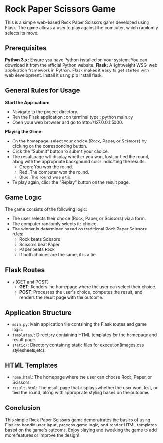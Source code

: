 # **Rock Paper Scissors Game**

This is a simple web-based Rock Paper Scissors game developed using Flask. The game allows a user to play against the computer, which randomly selects its move.

## Prerequisites

**Python 3.x:** Ensure you have Python installed on your system. You can download it from the official Python website.
**Flask:** A lightweight WSGI web application framework in Python. Flask makes it easy to get started with web development. Install it using pip install flask.

## General Rules for Usage

**Start the Application:**
- Navigate to the project directory.
- Run the Flask application :
                on terminal type : python main.py
- Open your web browser and go to http://127.0.0.1:5000.

**Playing the Game:**

- On the homepage, select your choice (Rock, Paper, or Scissors) by clicking on the corresponding button.
- Click the "Submit" button to submit your choice.
- The result page will display whether you won, lost, or tied the round, along with the appropriate background color indicating the results:
    - Green: You won the round.
    - Red: The computer won the round.
    - Blue: The round was a tie.
- To play again, click the "Replay" button on the result page.

## Game Logic

The game consists of the following logic:

- The user selects their choice (Rock, Paper, or Scissors) via a form.
- The computer randomly selects its choice.
- The winner is determined based on traditional Rock Paper Scissors rules:
  - Rock beats Scissors
  - Scissors beat Paper
  - Paper beats Rock
  - If both choices are the same, it is a tie.

## Flask Routes

- **`/`** (GET and POST): 
  - **GET**: Renders the homepage where the user can select their choice.
  - **POST**: Processes the user's choice, computes the result, and renders the result page with the outcome.

## Application Structure

- `main.py`: Main application file containing the Flask routes and game logic.
- `templates/`: Directory containing HTML templates for the homepage and result page.
- `static/`: Directory containing static files for execution(images,css stylesheets,etc).

## HTML Templates

- `home.html`: The homepage where the user can choose Rock, Paper, or Scissors.
- `result.html`: The result page that displays whether the user won, lost, or tied the round, along with appropriate styling based on the outcome.


## Conclusion

This simple Rock Paper Scissors game demonstrates the basics of using Flask to handle user input, process game logic, and render HTML templates based on the game's outcome. Enjoy playing and tweaking the game to add more features or improve the design!